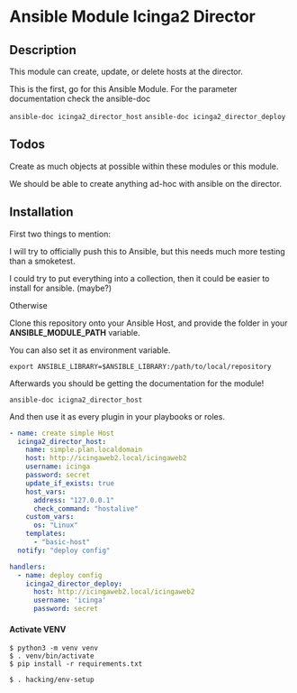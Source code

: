# Ansible Module Icinga2 Director

## Description

This module can create, update, or delete hosts at the director.

This is the first, go for this Ansible Module. For the parameter documentation check the ansible-doc

`ansible-doc icinga2_director_host`
`ansible-doc icinga2_director_deploy`

## Todos

Create as much objects at possible within these modules or this module.

We should be able to create anything ad-hoc with ansible on the director.


## Installation

First two things to mention:

I will try to officially push this to Ansible, but this needs much more testing than a smoketest.

I could try to put everything into a collection, then it could be easier to install for ansible. (maybe?)

Otherwise

Clone this repository onto your Ansible Host, and provide the folder in your **ANSIBLE_MODULE_PATH** variable.

You can also set it as environment variable.

```
export ANSIBLE_LIBRARY=$ANSIBLE_LIBRARY:/path/to/local/repository
```

Afterwards you should be getting the documentation for the module!

```
ansible-doc icigna2_director_host
```

And then use it as every plugin in your playbooks or roles.

```yaml
- name: create simple Host
  icinga2_director_host:
    name: simple.plan.localdomain
    host: http://icingaweb2.local/icingaweb2
    username: icinga
    password: secret
    update_if_exists: true
    host_vars:
      address: "127.0.0.1"
      check_command: "hostalive"
    custom_vars:
      os: "Linux"
    templates:
      - "basic-host"
  notify: "deploy config"

handlers:
  - name: deploy config
    icinga2_director_deploy:
      host: http://icingaweb2.local/icingaweb2
      username: 'icinga'
      password: secret
```

#### Activate VENV


```
$ python3 -m venv venv
$ . venv/bin/activate
$ pip install -r requirements.txt

$ . hacking/env-setup
```
